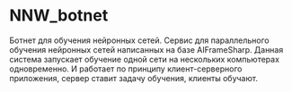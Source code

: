 # NNW_botnet
Ботнет для обучения нейронных сетей. Сервис для параллельного обучения нейронных сетей написанных на базе AIFrameSharp. 
Данная система запускает обучение одной сети на нескольких компьютерах одновременно. И работает по принципу клиент-серверного приложения, сервер ставит задачу обучения, клиенты обучают.

